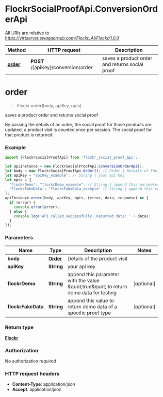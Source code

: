 # FlockrSocialProofApi.ConversionOrderApi

All URIs are relative to *https://virtserver.swaggerhub.com/Flockr_AI/Flockr/1.0.0*

Method | HTTP request | Description
------------- | ------------- | -------------
[**order**](ConversionOrderApi.md#order) | **POST** /{apiKey}/conversion/order | saves a product order and returns social proof

<a name="order"></a>
# **order**
> Flockr order(body, apiKey, opts)

saves a product order and returns social proof

By passing the details of an order, the social proof for those products are updated, a product visit is counted once per session. The social proof for that product is returned 

### Example
```javascript
import {FlockrSocialProofApi} from 'flockr_social_proof_api';

let apiInstance = new FlockrSocialProofApi.ConversionOrderApi();
let body = new FlockrSocialProofApi.Order(); // Order | Details of the product visit
let apiKey = "apiKey_example"; // String | your api key
let opts = { 
  'flockrDemo': "flockrDemo_example", // String | append this parameter with the value \"true\" to return demo data for testing
  'flockrFakeData': "flockrFakeData_example" // String | append this value to return demo data of a specific proof type
};
apiInstance.order(body, apiKey, opts, (error, data, response) => {
  if (error) {
    console.error(error);
  } else {
    console.log('API called successfully. Returned data: ' + data);
  }
});
```

### Parameters

Name | Type | Description  | Notes
------------- | ------------- | ------------- | -------------
 **body** | [**Order**](Order.md)| Details of the product visit | 
 **apiKey** | **String**| your api key | 
 **flockrDemo** | **String**| append this parameter with the value \&quot;true\&quot; to return demo data for testing | [optional] 
 **flockrFakeData** | **String**| append this value to return demo data of a specific proof type | [optional] 

### Return type

[**Flockr**](Flockr.md)

### Authorization

No authorization required

### HTTP request headers

 - **Content-Type**: application/json
 - **Accept**: application/json

